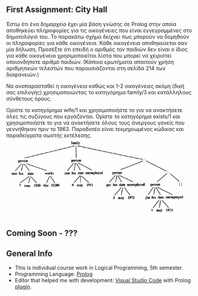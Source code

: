 ## First Assignment: City Hall
Έστω ότι ένα δημαρχείο έχει μία βάση γνώσης σε Prolog στην οποία αποθηκεύει πληροφορίες για τις οικογένειες που είναι εγγεγραμμένες στο δημοτολόγιό του. Το παρακάτω σχήμα δείχνει πως μπορούν να δομηθούν οι πληροφορίες για κάθε οικογένεια. Κάθε οικογένεια αποθηκεύεται σαν μία δήλωση. Προσέξτε ότι επειδή ο αριθμός τον παιδιών δεν είναι ο ίδιος για κάθε οικογένεια χρησιμοποιείται λίστα που μπορεί να χειριστεί οποιονδήποτε αριθμό παιδιών.  (Κάποια ερωτήματα απαιτούν χρήση αριθμητικών τελεστών που παρουσιάζονται στη σελίδα 214 των διαφανειών.)

Να αναπαρασταθεί η οικογένεια καθώς και 1-2 οικογένειες ακόμη (δική σας επιλογής) χρησιμοποιώντας το κατηγόρημα family/3 και κατάλληλους σύνθετους όρους. 

Ορίστε το κατηγόρημα wife/1 και χρησιμοποιήστε το για να ανακτήσετε όλες τις συζύγους που εργάζονται. Ορίστε το κατηγόρημα exists/1 και χρησιμοποιήστε το για να ανακτήσετε όλους τους άνεργους γονείς που γεννήθηκαν πριν το 1963.
Παραδοτέο είναι τεκμηριωμένος κώδικας και παραδείγματα σωστής εκτέλεσης.
![Alt text](https://github.com/vagman/City-Hall-Planner/blob/main/given_family_example.png)

## Coming Soon - ???

## General Info
* This is individual course work in Logical Programming, 5th semester.
* Programming Language: [Prolog](https://www.swi-prolog.org/)
* Editor that helped me with development: [Visual Studio Code](https://code.visualstudio.com/) with Prolog [plugin](https://code.visualstudio.com/).
